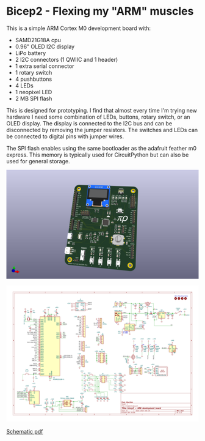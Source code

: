 # Bicep2 - Flexing my "ARM" muscles

This is a simple ARM Cortex M0 development board with:
* SAMD21G18A cpu
* 0.96" OLED I2C display
* LiPo battery
* 2 I2C connectors (1 QWIIC and 1 header)
* 1 extra serial connector
* 1 rotary switch
* 4 pushbuttons
* 4 LEDs
* 1 neopixel LED
* 2 MB SPI flash

This is designed for prototyping.
I find that almost every time I'm trying new hardware I need some combination of LEDs, buttons, rotary switch, or an OLED display.
The display is connected to the I2C bus and can be disconnected by removing the jumper resistors.
The switches and LEDs can be connected to digital pins with jumper wires.

The SPI flash enables using the same bootloader as the adafruit feather m0 express.  This memory is typically used for CircuitPython but can also be used for general storage.

![PCB](v1.0/bicep2.png)

![Schematic](v1.0/bicep2.svg)

[Schematic pdf](v1.0/bicep2.pdf)

